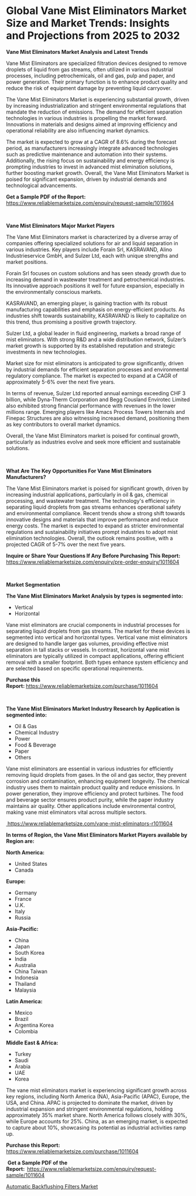 <p><h1>Global Vane Mist Eliminators Market Size and Market Trends: Insights and Projections from 2025 to 2032</h1></p><p><strong>Vane Mist Eliminators Market Analysis and Latest Trends</strong></p>
<p><p>Vane Mist Eliminators are specialized filtration devices designed to remove droplets of liquid from gas streams, often utilized in various industrial processes, including petrochemicals, oil and gas, pulp and paper, and power generation. Their primary function is to enhance product quality and reduce the risk of equipment damage by preventing liquid carryover.</p><p>The Vane Mist Eliminators Market is experiencing substantial growth, driven by increasing industrialization and stringent environmental regulations that mandate the reduction of emissions. The demand for efficient separation technologies in various industries is propelling the market forward. Innovations in materials and designs aimed at improving efficiency and operational reliability are also influencing market dynamics. </p><p>The market is expected to grow at a CAGR of 8.6% during the forecast period, as manufacturers increasingly integrate advanced technologies such as predictive maintenance and automation into their systems. Additionally, the rising focus on sustainability and energy efficiency is prompting industries to invest in advanced mist elimination solutions, further boosting market growth. Overall, the Vane Mist Eliminators Market is poised for significant expansion, driven by industrial demands and technological advancements.</p></p>
<p><strong>Get a Sample PDF of the Report:&nbsp;</strong> <a href="https://www.reliablemarketsize.com/enquiry/request-sample/1011604?utm_campaign=1143&utm_medium=2&utm_source=Github&utm_content=ia&utm_term=02032025&utm_id=vane-mist-eliminators">https://www.reliablemarketsize.com/enquiry/request-sample/1011604</a></p>
<p>&nbsp;</p>
<p><strong>Vane Mist Eliminators Major Market Players</strong></p>
<p><p>The Vane Mist Eliminators market is characterized by a diverse array of companies offering specialized solutions for air and liquid separation in various industries. Key players include Forain Srl, KASRAVAND, Alino Industrieservice GmbH, and Sulzer Ltd, each with unique strengths and market positions.</p><p>Forain Srl focuses on custom solutions and has seen steady growth due to increasing demand in wastewater treatment and petrochemical industries. Its innovative approach positions it well for future expansion, especially in the environmentally conscious markets.</p><p>KASRAVAND, an emerging player, is gaining traction with its robust manufacturing capabilities and emphasis on energy-efficient products. As industries shift towards sustainability, KASRAVAND is likely to capitalize on this trend, thus promising a positive growth trajectory.</p><p>Sulzer Ltd, a global leader in fluid engineering, markets a broad range of mist eliminators. With strong R&D and a wide distribution network, Sulzer’s market growth is supported by its established reputation and strategic investments in new technologies.</p><p>Market size for mist eliminators is anticipated to grow significantly, driven by industrial demands for efficient separation processes and environmental regulatory compliance. The market is expected to expand at a CAGR of approximately 5-6% over the next five years.</p><p>In terms of revenue, Sulzer Ltd reported annual earnings exceeding CHF 3 billion, while Dyna-Therm Corporation and Begg Cousland Envirotec Limited also exhibited strong financial performance with revenues in the lower millions range. Emerging players like Amacs Process Towers Internals and Finepac Structures are also witnessing increased demand, positioning them as key contributors to overall market dynamics.</p><p>Overall, the Vane Mist Eliminators market is poised for continual growth, particularly as industries evolve and seek more efficient and sustainable solutions.</p></p>
<p>&nbsp;</p>
<p><strong>What Are The Key Opportunities For Vane Mist Eliminators Manufacturers?</strong></p>
<p><p>The Vane Mist Eliminators market is poised for significant growth, driven by increasing industrial applications, particularly in oil & gas, chemical processing, and wastewater treatment. The technology's efficiency in separating liquid droplets from gas streams enhances operational safety and environmental compliance. Recent trends show a strong shift towards innovative designs and materials that improve performance and reduce energy costs. The market is expected to expand as stricter environmental regulations and sustainability initiatives prompt industries to adopt mist elimination technologies. Overall, the outlook remains positive, with a projected CAGR of 5-7% over the next five years.</p></p>
<p><strong>Inquire or Share Your Questions If Any Before Purchasing This Report:</strong> <a href="https://www.reliablemarketsize.com/enquiry/pre-order-enquiry/1011604?utm_campaign=1143&utm_medium=2&utm_source=Github&utm_content=ia&utm_term=02032025&utm_id=vane-mist-eliminators">https://www.reliablemarketsize.com/enquiry/pre-order-enquiry/1011604</a></p>
<p>&nbsp;</p>
<p><strong>Market Segmentation</strong></p>
<p><strong>The Vane Mist Eliminators Market Analysis by types is segmented into:</strong></p>
<p><ul><li>Vertical</li><li>Horizontal</li></ul></p>
<p><p>Vane mist eliminators are crucial components in industrial processes for separating liquid droplets from gas streams. The market for these devices is segmented into vertical and horizontal types. Vertical vane mist eliminators are designed to handle larger gas volumes, providing effective mist separation in tall stacks or vessels. In contrast, horizontal vane mist eliminators are typically utilized in compact applications, offering efficient removal with a smaller footprint. Both types enhance system efficiency and are selected based on specific operational requirements.</p></p>
<p><strong>Purchase this Report:&nbsp;</strong><a href="https://www.reliablemarketsize.com/purchase/1011604?utm_campaign=1143&utm_medium=2&utm_source=Github&utm_content=ia&utm_term=02032025&utm_id=vane-mist-eliminators">https://www.reliablemarketsize.com/purchase/1011604</a></p>
<p>&nbsp;</p>
<p><strong>The Vane Mist Eliminators Market Industry Research by Application is segmented into:</strong></p>
<p><ul><li>Oil & Gas</li><li>Chemical Industry</li><li>Power</li><li>Food & Beverage</li><li>Paper</li><li>Others</li></ul></p>
<p><p>Vane mist eliminators are essential in various industries for efficiently removing liquid droplets from gases. In the oil and gas sector, they prevent corrosion and contamination, enhancing equipment longevity. The chemical industry uses them to maintain product quality and reduce emissions. In power generation, they improve efficiency and protect turbines. The food and beverage sector ensures product purity, while the paper industry maintains air quality. Other applications include environmental control, making vane mist eliminators vital across multiple sectors.</p></p>
<p><a href="https://www.reliablemarketsize.com/vane-mist-eliminators-r1011604?utm_campaign=1143&utm_medium=2&utm_source=Github&utm_content=ia&utm_term=02032025&utm_id=vane-mist-eliminators">&nbsp;https://www.reliablemarketsize.com/vane-mist-eliminators-r1011604</a></p>
<p><strong>In terms of Region, the Vane Mist Eliminators Market Players available by Region are:</strong></p>
<p>
    <p> <strong> North America: </strong>
        <ul>
            <li>United States</li>
            <li>Canada</li>
        </ul>
        </p> 
    <p> <strong> Europe: </strong>
        <ul>
            <li>Germany</li>
            <li>France</li>
            <li>U.K.</li>
            <li>Italy</li>
            <li>Russia</li>
        </ul>
        </p> 
    <p> <strong> Asia-Pacific: </strong>
        <ul>
            <li>China</li>
            <li>Japan</li>
            <li>South Korea</li>
            <li>India</li>
            <li>Australia</li>
            <li>China Taiwan</li>
            <li>Indonesia</li>
            <li>Thailand</li>
            <li>Malaysia</li>
        </ul>
        </p> 
    <p> <strong> Latin America: </strong>
        <ul>
            <li>Mexico</li>
            <li>Brazil</li>
            <li>Argentina Korea</li>
            <li>Colombia</li>
        </ul>
        </p> 
    <p> <strong> Middle East & Africa: </strong>
        <ul>
            <li>Turkey</li>
            <li>Saudi</li>
            <li>Arabia</li>
            <li>UAE</li>
            <li>Korea</li>
        </ul>
    </p>
    </p>
<p><p>The vane mist eliminators market is experiencing significant growth across key regions, including North America (NA), Asia-Pacific (APAC), Europe, the USA, and China. APAC is projected to dominate the market, driven by industrial expansion and stringent environmental regulations, holding approximately 35% market share. North America follows closely with 30%, while Europe accounts for 25%. China, as an emerging market, is expected to capture about 10%, showcasing its potential as industrial activities ramp up.</p></p>
<p><strong>Purchase this Report: </strong><a href="https://www.reliablemarketsize.com/purchase/1011604?utm_campaign=1143&utm_medium=2&utm_source=Github&utm_content=ia&utm_term=02032025&utm_id=vane-mist-eliminators">https://www.reliablemarketsize.com/purchase/1011604</a></p>
<p>&nbsp;<strong>Get a Sample PDF of the Report:&nbsp;&nbsp;</strong><a href="https://www.reliablemarketsize.com/enquiry/request-sample/1011604?utm_campaign=1143&utm_medium=2&utm_source=Github&utm_content=ia&utm_term=02032025&utm_id=vane-mist-eliminators">https://www.reliablemarketsize.com/enquiry/request-sample/1011604</a></p>
<p><strong></strong></p>
<p><p><a href="https://github.com/castoriffic/Market-Research-Report-List-5/blob/main/automatic-backflushing-filters-market.md?utm_campaign=1143&utm_medium=2&utm_source=Github&utm_content=ia&utm_term=02032025&utm_id=vane-mist-eliminators">Automatic Backflushing Filters Market</a></p></p>